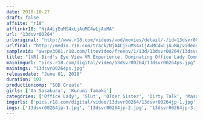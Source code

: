 ```yaml
---
date: 2018-10-27
draft: false
affsite: "r18"
afflinkr18: "NjA4LjEuMS4xLjAuMC4wLjAuMA"
url: "13dsvr00264"
urloriginal: "http://www.r18.com/videos/vod/movies/detail/-/id=13dsvr00264"
urlfinal: "http://media.r18.com/track/NjA4LjEuMS4xLjAuMC4wLjAuMA/videos/vod/movies/detail/-/id=13dsvr00264"
samplevid: "awspv3001.r18.com/litevideo/freepv/1/13d/13dsvr00264/13dsvr00264_dmb_w.mp4"
title: "[VR] Bird's Eye View VR Experience. Dominating Office Lady Commands You To Jerk Off! (3 Scenes With A Total 100 Minutes In Length, She Speaks Directly To You With Dirty Talk To Keep You Going And Provides An Immersive Experience With A Cumshot Countdown!) Kurumi Tamaki, An Sasakura"
mainimgurl: "pics.r18.com/digital/video/13dsvr00264/13dsvr00264ps.jpg"
mainimgs: "13dsvr00264ps.jpg"
releasedate: "June 01, 2018"
duration: 103
productioncomp: "SOD Create"
girls: ['An Sasakura', 'Kurumi Tamaki']
categories: ['Office Lady', 'Slut', 'Older Sister', 'Dirty Talk', 'Masochist Man', 'VR Exclusive']
imgurls: ['pics.r18.com/digital/video/13dsvr00264/13dsvr00264jp-1.jpg', 'pics.r18.com/digital/video/13dsvr00264/13dsvr00264jp-2.jpg', 'pics.r18.com/digital/video/13dsvr00264/13dsvr00264jp-3.jpg', 'pics.r18.com/digital/video/13dsvr00264/13dsvr00264jp-4.jpg', 'pics.r18.com/digital/video/13dsvr00264/13dsvr00264jp-5.jpg', 'pics.r18.com/digital/video/13dsvr00264/13dsvr00264jp-6.jpg', 'pics.r18.com/digital/video/13dsvr00264/13dsvr00264jp-7.jpg', 'pics.r18.com/digital/video/13dsvr00264/13dsvr00264jp-8.jpg', 'pics.r18.com/digital/video/13dsvr00264/13dsvr00264jp-9.jpg', 'pics.r18.com/digital/video/13dsvr00264/13dsvr00264jp-10.jpg', 'pics.r18.com/digital/video/13dsvr00264/13dsvr00264jp-11.jpg', 'pics.r18.com/digital/video/13dsvr00264/13dsvr00264jp-12.jpg', 'pics.r18.com/digital/video/13dsvr00264/13dsvr00264jp-13.jpg', 'pics.r18.com/digital/video/13dsvr00264/13dsvr00264jp-14.jpg', 'pics.r18.com/digital/video/13dsvr00264/13dsvr00264jp-15.jpg', 'pics.r18.com/digital/video/13dsvr00264/13dsvr00264jp-16.jpg', 'pics.r18.com/digital/video/13dsvr00264/13dsvr00264jp-17.jpg', 'pics.r18.com/digital/video/13dsvr00264/13dsvr00264jp-18.jpg', 'pics.r18.com/digital/video/13dsvr00264/13dsvr00264jp-19.jpg', 'pics.r18.com/digital/video/13dsvr00264/13dsvr00264jp-20.jpg']
imgs: ['13dsvr00264jp-1.jpg', '13dsvr00264jp-2.jpg', '13dsvr00264jp-3.jpg', '13dsvr00264jp-4.jpg', '13dsvr00264jp-5.jpg', '13dsvr00264jp-6.jpg', '13dsvr00264jp-7.jpg', '13dsvr00264jp-8.jpg', '13dsvr00264jp-9.jpg', '13dsvr00264jp-10.jpg', '13dsvr00264jp-11.jpg', '13dsvr00264jp-12.jpg', '13dsvr00264jp-13.jpg', '13dsvr00264jp-14.jpg', '13dsvr00264jp-15.jpg', '13dsvr00264jp-16.jpg', '13dsvr00264jp-17.jpg', '13dsvr00264jp-18.jpg', '13dsvr00264jp-19.jpg', '13dsvr00264jp-20.jpg']
---
```

